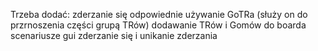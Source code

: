 Trzeba dodać:
zderzanie się
odpowiednie używanie GoTRa (służy on do przrnoszenia części grupą TRów)
dodawanie TRów i Gomów do boarda
scenariusze 
gui
zderzanie się i unikanie zderzania
